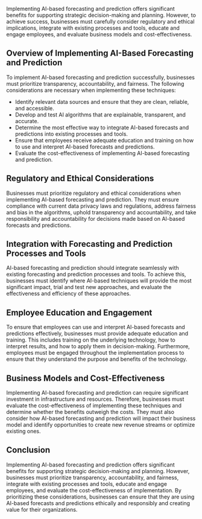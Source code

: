 
Implementing AI-based forecasting and prediction offers significant benefits for supporting strategic decision-making and planning. However, to achieve success, businesses must carefully consider regulatory and ethical implications, integrate with existing processes and tools, educate and engage employees, and evaluate business models and cost-effectiveness.

Overview of Implementing AI-Based Forecasting and Prediction
------------------------------------------------------------

To implement AI-based forecasting and prediction successfully, businesses must prioritize transparency, accountability, and fairness. The following considerations are necessary when implementing these techniques:

* Identify relevant data sources and ensure that they are clean, reliable, and accessible.
* Develop and test AI algorithms that are explainable, transparent, and accurate.
* Determine the most effective way to integrate AI-based forecasts and predictions into existing processes and tools.
* Ensure that employees receive adequate education and training on how to use and interpret AI-based forecasts and predictions.
* Evaluate the cost-effectiveness of implementing AI-based forecasting and prediction.

Regulatory and Ethical Considerations
-------------------------------------

Businesses must prioritize regulatory and ethical considerations when implementing AI-based forecasting and prediction. They must ensure compliance with current data privacy laws and regulations, address fairness and bias in the algorithms, uphold transparency and accountability, and take responsibility and accountability for decisions made based on AI-based forecasts and predictions.

Integration with Forecasting and Prediction Processes and Tools
---------------------------------------------------------------

AI-based forecasting and prediction should integrate seamlessly with existing forecasting and prediction processes and tools. To achieve this, businesses must identify where AI-based techniques will provide the most significant impact, trial and test new approaches, and evaluate the effectiveness and efficiency of these approaches.

Employee Education and Engagement
---------------------------------

To ensure that employees can use and interpret AI-based forecasts and predictions effectively, businesses must provide adequate education and training. This includes training on the underlying technology, how to interpret results, and how to apply them in decision-making. Furthermore, employees must be engaged throughout the implementation process to ensure that they understand the purpose and benefits of the technology.

Business Models and Cost-Effectiveness
--------------------------------------

Implementing AI-based forecasting and prediction can require significant investment in infrastructure and resources. Therefore, businesses must evaluate the cost-effectiveness of implementing these techniques and determine whether the benefits outweigh the costs. They must also consider how AI-based forecasting and prediction will impact their business model and identify opportunities to create new revenue streams or optimize existing ones.

Conclusion
----------

Implementing AI-based forecasting and prediction offers significant benefits for supporting strategic decision-making and planning. However, businesses must prioritize transparency, accountability, and fairness, integrate with existing processes and tools, educate and engage employees, and evaluate the cost-effectiveness of implementation. By prioritizing these considerations, businesses can ensure that they are using AI-based forecasts and predictions ethically and responsibly and creating value for their organizations.
